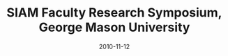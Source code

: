 ---
title: "SIAM Faculty Research Symposium, George Mason University"
collection: talks
type: "Seminar" 
permalink: /talks/2010talk8
venue: "Fairfax, VA"
date: 2010-11-12
location: "Fairfax, VA"
---